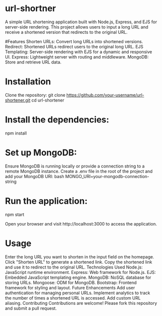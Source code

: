 ﻿# url-shortner
A simple URL shortening application built with Node.js, Express, and EJS for server-side rendering. This project allows users to input a long URL and receive a shortened version that redirects to the original URL.

#Features
Shorten URLs: Convert long URLs into shortened versions.
Redirect: Shortened URLs redirect users to the original long URL.
EJS Templating: Server-side rendering with EJS for a dynamic and responsive UI.
Express: Lightweight server with routing and middleware.
MongoDB: Store and retrieve URL data.

# Installation
Clone the repository:
git clone https://github.com/your-username/url-shortener.git
cd url-shortener

# Install the dependencies:
npm install

# Set up MongoDB:

Ensure MongoDB is running locally or provide a connection string to a remote MongoDB instance.
Create a .env file in the root of the project and add your MongoDB URI:
bash
MONGO_URI=your-mongodb-connection-string

# Run the application:
npm start

Open your browser and visit http://localhost:3000 to access the application.

# Usage
Enter the long URL you want to shorten in the input field on the homepage.
Click "Shorten URL" to generate a shortened link.
Copy the shortened link and use it to redirect to the original URL.
Technologies Used
Node.js: JavaScript runtime environment.
Express: Web framework for Node.js.
EJS: Embedded JavaScript templating engine.
MongoDB: NoSQL database for storing URLs.
Mongoose: ODM for MongoDB.
Bootstrap: Frontend framework for styling and layout.
Future Enhancements
Add user authentication for managing personal URLs.
Implement analytics to track the number of times a shortened URL is accessed.
Add custom URL aliasing.
Contributing
Contributions are welcome! Please fork this repository and submit a pull request.









